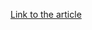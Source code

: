 [Link to the article](https://www.us-cert.gov/sites/default/files/publications/MAR-10135536.11.WHITE.pdf)
